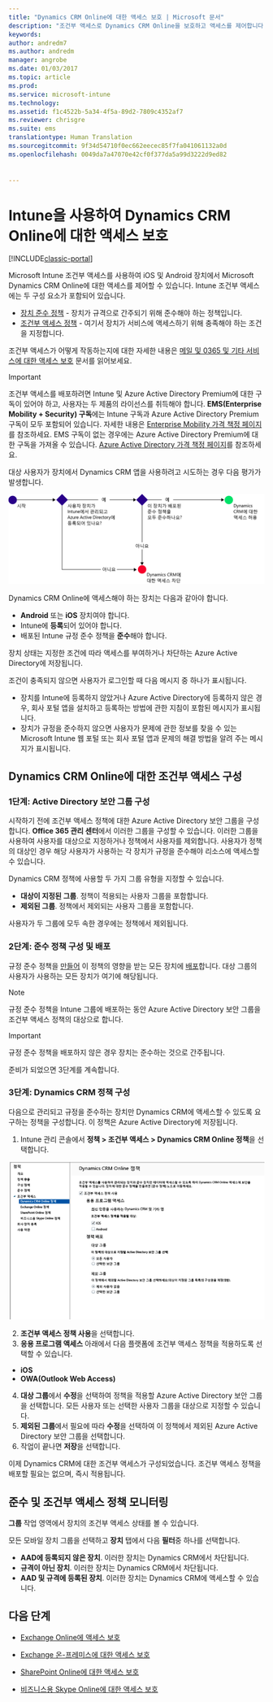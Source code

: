 ```yaml
---
title: "Dynamics CRM Online에 대한 액세스 보호 | Microsoft 문서"
description: "조건부 액세스로 Dynamics CRM Online을 보호하고 액세스를 제어합니다."
keywords: 
author: andredm7
ms.author: andredm
manager: angrobe
ms.date: 01/03/2017
ms.topic: article
ms.prod: 
ms.service: microsoft-intune
ms.technology: 
ms.assetid: f1c4522b-5a34-4f5a-89d2-7809c4352af7
ms.reviewer: chrisgre
ms.suite: ems
translationtype: Human Translation
ms.sourcegitcommit: 9f34d54710f0ec662eecec85f7fa041061132a0d
ms.openlocfilehash: 0049da7a47070e42cf0f377da5a99d3222d9ed82


---
```


# <a name="protect-access-to-dynamics-crm-online-with-intune"></a>Intune을 사용하여 Dynamics CRM Online에 대한 액세스 보호

[!INCLUDE[classic-portal](../includes/classic-portal.md)]

Microsoft Intune 조건부 액세스를 사용하여 iOS 및 Android 장치에서 Microsoft Dynamics CRM Online에 대한 액세스를 제어할 수 있습니다.  Intune 조건부 액세스에는 두 구성 요소가 포함되어 있습니다.
* [장치 준수 정책](introduction-to-device-compliance-policies-in-microsoft-intune.md) - 장치가 규격으로 간주되기 위해 준수해야 하는 정책입니다.
* [조건부 액세스 정책](restrict-access-to-email-and-o365-services-with-microsoft-intune.md) - 여기서 장치가 서비스에 액세스하기 위해 충족해야 하는 조건을 지정합니다.

조건부 액세스가 어떻게 작동하는지에 대한 자세한 내용은 [메일 및 0365 및 기타 서비스에 대한 액세스 보호](restrict-access-to-email-and-o365-services-with-microsoft-intune.md) 문서를 읽어보세요.

> [!IMPORTANT]
> 조건부 액세스를 배포하려면 Intune 및 Azure Active Directory Premium에 대한 구독이 있어야 하고, 사용자는 두 제품의 라이선스를 취득해야 합니다. **EMS(Enterprise Mobility + Security) 구독**에는 Intune 구독과 Azure Active Directory Premium 구독이 모두 포함되어 있습니다. 자세한 내용은 [Enterprise Mobility 가격 책정 페이지](https://www.microsoft.com/en-us/cloud-platform/enterprise-mobility-pricing)를 참조하세요. EMS 구독이 없는 경우에는 Azure Active Directory Premium에 대한 구독을 가져올 수 있습니다. [Azure Active Directory 가격 책정 페이지](https://azure.microsoft.com/en-us/pricing/details/active-directory/)를 참조하세요.

대상 사용자가 장치에서 Dynamics CRM 앱을 사용하려고 시도하는 경우 다음 평가가 발생합니다.

![장치에서 서비스에 대한 액세스가 허용 또는 차단되는지 여부를 결정하는 데 사용되는 결정 지점을 보여 주는 다이어그램](../media/mdm-ca-dynamics-crm-flow-diagram.png)

Dynamics CRM Online에 액세스해야 하는 장치는 다음과 같아야 합니다.
* **Android** 또는 **iOS** 장치여야 합니다.
* Intune에 **등록**되어 있어야 합니다.
* 배포된 Intune 규정 준수 정책을 **준수**해야 합니다.

장치 상태는 지정한 조건에 따라 액세스를 부여하거나 차단하는 Azure Active Directory에 저장됩니다.

조건이 충족되지 않으면 사용자가 로그인할 때 다음 메시지 중 하나가 표시됩니다.
* 장치를 Intune에 등록하지 않았거나 Azure Active Directory에 등록하지 않은 경우, 회사 포털 앱을 설치하고 등록하는 방법에 관한 지침이 포함된 메시지가 표시됩니다.
* 장치가 규정을 준수하지 않으면 사용자가 문제에 관한 정보를 찾을 수 있는 Microsoft Intune 웹 포털 또는 회사 포털 앱과 문제의 해결 방법을 알려 주는 메시지가 표시됩니다.

## <a name="configure-conditional-access-for-dynamics-crm-online"></a>Dynamics CRM Online에 대한 조건부 액세스 구성  
### <a name="step-1-configure-active-directory-security-groups"></a>1단계: Active Directory 보안 그룹 구성

시작하기 전에 조건부 액세스 정책에 대한 Azure Active Directory 보안 그룹을 구성합니다. **Office 365 관리 센터**에서 이러한 그룹을 구성할 수 있습니다. 이러한 그룹을 사용하여 사용자를 대상으로 지정하거나 정책에서 사용자를 제외합니다. 사용자가 정책의 대상인 경우 해당 사용자가 사용하는 각 장치가 규정을 준수해야 리소스에 액세스할 수 있습니다.

Dynamics CRM 정책에 사용할 두 가지 그룹 유형을 지정할 수 있습니다.
* **대상이 지정된 그룹**. 정책이 적용되는 사용자 그룹을 포함합니다.
* **제외된 그룹**. 정책에서 제외되는 사용자 그룹을 포함합니다.

사용자가 두 그룹에 모두 속한 경우에는 정책에서 제외됩니다.

### <a name="step-2-configure-and-deploy-a-compliance-policy"></a>2단계: 준수 정책 구성 및 배포
규정 준수 정책을 [만들어](create-a-device-compliance-policy-in-microsoft-intune.md) 이 정책의 영향을 받는 모든 장치에 [배포](deploy-and-monitor-a-device-compliance-policy-in-microsoft-intune.md)합니다. 대상 그룹의 사용자가 사용하는 모든 장치가 여기에 해당됩니다.

> [!NOTE]
> 규정 준수 정책을 Intune 그룹에 배포하는 동안 Azure Active Directory 보안 그룹을 조건부 액세스 정책의 대상으로 합니다.

> [!IMPORTANT]
> 규정 준수 정책을 배포하지 않은 경우 장치는 준수하는 것으로 간주됩니다.

준비가 되었으면 3단계를 계속합니다.
### <a name="step-3-configure-the-dynamics-crm-policy"></a>3단계: Dynamics CRM 정책 구성
다음으로 관리되고 규정을 준수하는 장치만 Dynamics CRM에 액세스할 수 있도록 요구하는 정책을 구성합니다. 이 정책은 Azure Active Directory에 저장됩니다.

1.  Intune 관리 콘솔에서 **정책 > 조건부 액세스 > Dynamics CRM Online 정책**을 선택합니다.

  ![Dynamics CRM Online 조건부 액세스 정책 페이지의 스크린샷](../media/mdm-ca-dynamics-crm-policy-configuration.png)

2.  **조건부 액세스 정책 사용**을 선택합니다.
3.  **응용 프로그램 액세스** 아래에서 다음 플랫폼에 조건부 액세스 정책을 적용하도록 선택할 수 있습니다.
  * **iOS**
  * **OWA(Outlook Web Access)**
4.  **대상 그룹**에서 **수정**을 선택하여 정책을 적용할 Azure Active Directory 보안 그룹을 선택합니다. 모든 사용자 또는 선택한 사용자 그룹을 대상으로 지정할 수 있습니다.
5.  **제외된 그룹**에서 필요에 따라 **수정**을 선택하여 이 정책에서 제외된 Azure Active Directory 보안 그룹을 선택합니다.
6.  작업이 끝나면 **저장**을 선택합니다.

이제 Dynamics CRM에 대한 조건부 액세스가 구성되었습니다. 조건부 액세스 정책을 배포할 필요는 없으며, 즉시 적용됩니다.
##  <a name="monitor-the-compliance-and-conditional-access-policies"></a>준수 및 조건부 액세스 정책 모니터링

**그룹** 작업 영역에서 장치의 조건부 액세스 상태를 볼 수 있습니다.

모든 모바일 장치 그룹을 선택하고 **장치** 탭에서 다음 **필터**중 하나를 선택합니다.
* **AAD에 등록되지 않은 장치**. 이러한 장치는 Dynamics CRM에서 차단됩니다.
* **규격이 아닌 장치**. 이러한 장치는 Dynamics CRM에서 차단됩니다.
* **AAD 및 규격에 등록된 장치**. 이러한 장치는 Dynamics CRM에 액세스할 수 있습니다.

##  <a name="next-steps"></a>다음 단계
* [Exchange Online에 액세스 보호](restrict-access-to-exchange-online-with-microsoft-intune.md)

* [Exchange 온-프레미스에 대한 액세스 보호](restrict-access-to-exchange-onpremises-with-microsoft-intune.md)
* [SharePoint Online에 대한 액세스 보호](restrict-access-to-sharepoint-online-with-microsoft-intune.md)

* [비즈니스용 Skype Online에 대한 액세스 보호](restrict-access-to-skype-for-business-online-with-microsoft-intune.md)



<!--HONumber=Jan17_HO1-->


